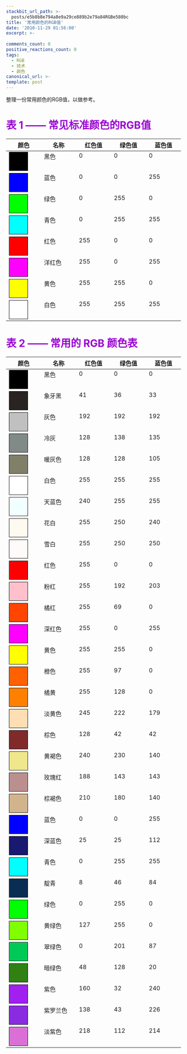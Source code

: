 ```yaml
---
stackbit_url_path: >-
  posts/e5b8b8e794a8e9a29ce889b2e79a84RGBe580bc
title: '常用颜色的RGB值'
date: '2010-11-29 01:56:00'
excerpt: >-
  
comments_count: 0
positive_reactions_count: 0
tags: 
  - RGB
  - 技术
  - 颜色
canonical_url: >-
template: post
---
```

<style type="text/css">












<!--
	.block{
		width: 50px;
		height: 50px;
		background-color: black;
		border: solid 1px black;
	}
--></style>  <p>整理一份常用颜色的RGB值，以做参考。</p>  <h1><font color="#9b00d3"><font style="font-weight: bold">表 1 —— 常见标准颜色的RGB值</font></font></h1>  <table class="tbDoodles"><colgroup><col id="colColor" /><col id="colName" /><col id="colR" /><col id="colG" /><col id="colB" class="lastCol" /></colgroup><thead>     <tr>       <th valign="top" width="80">颜色</th>        <th valign="top" width="80">名称</th>        <th valign="top" width="80">红色值</th>        <th valign="top" width="80">绿色值</th>        <th valign="top" width="80">蓝色值</th>     </tr>   </thead><tbody>     <tr>       <td valign="top" width="80">         <div style="background-color: rgb(0,0,0)" class="block"></div>       </td>        <td valign="top" width="80">黑色</td>        <td valign="top" width="80">0</td>        <td valign="top" width="80">0</td>        <td valign="top" width="80">0</td>     </tr>      <tr>       <td valign="top" width="80">         <div style="background-color: rgb(0,0,255)" class="block"></div>       </td>        <td valign="top" width="80">蓝色</td>        <td valign="top" width="80">0</td>        <td valign="top" width="80">0</td>        <td valign="top" width="80">255</td>     </tr>      <tr>       <td valign="top" width="80">         <div style="background-color: rgb(0,255,0)" class="block"></div>       </td>        <td valign="top" width="80">绿色</td>        <td valign="top" width="80">0</td>        <td valign="top" width="80">255</td>        <td valign="top" width="80">0</td>     </tr>      <tr>       <td valign="top" width="80">         <div style="background-color: rgb(0,255,255)" class="block"></div>       </td>        <td valign="top" width="80">青色</td>        <td valign="top" width="80">0</td>        <td valign="top" width="80">255</td>        <td valign="top" width="80">255</td>     </tr>      <tr>       <td valign="top" width="80">         <div style="background-color: rgb(255,0,0)" class="block"></div>       </td>        <td valign="top" width="80">红色</td>        <td valign="top" width="80">255</td>        <td valign="top" width="80">0</td>        <td valign="top" width="80">0</td>     </tr>      <tr>       <td valign="top" width="80">         <div style="background-color: rgb(255,0,255)" class="block"></div>       </td>        <td valign="top" width="80">洋红色</td>        <td valign="top" width="80">255</td>        <td valign="top" width="80">0</td>        <td valign="top" width="80">255</td>     </tr>      <tr>       <td valign="top" width="80">         <div style="background-color: rgb(255,255,0)" class="block"></div>       </td>        <td valign="top" width="80">黄色</td>        <td valign="top" width="80">255</td>        <td valign="top" width="80">255</td>        <td valign="top" width="80">0</td>     </tr>      <tr>       <td valign="top" width="80">         <div style="background-color: rgb(255,255,255)" class="block"></div>       </td>        <td valign="top" width="80">白色</td>        <td valign="top" width="80">255</td>        <td valign="top" width="80">255</td>        <td valign="top" width="80">255</td>     </tr>   </tbody></table>  <h1><font color="#9b00d3"><font style="font-weight: bold">表 2 —— 常用的 RGB 颜色表</font></font></h1>  <table class="tbDoodles"><colgroup><col id="colColor" /><col id="colName" /><col id="colR" /><col id="colG" /><col id="colB" class="lastCol" /></colgroup><thead>     <tr>       <th valign="top" width="80">颜色</th>        <th valign="top" width="80">名称</th>        <th valign="top" width="80">红色值</th>        <th valign="top" width="80">绿色值</th>        <th valign="top" width="80">蓝色值</th>     </tr>   </thead><tbody>     <tr>       <td valign="top" width="80">         <div style="background-color: rgb(0,0,0)" class="block"></div>       </td>        <td valign="top" width="80">黑色</td>        <td valign="top" width="80">0</td>        <td valign="top" width="80">0</td>        <td valign="top" width="80">0</td>     </tr>      <tr>       <td valign="top" width="80">         <div style="background-color: rgb(41,36,33)" class="block"></div>       </td>        <td valign="top" width="80">象牙黑</td>        <td valign="top" width="80">41</td>        <td valign="top" width="80">36</td>        <td valign="top" width="80">33</td>     </tr>      <tr>       <td valign="top" width="80">         <div style="background-color: rgb(192,192,192)" class="block"></div>       </td>        <td valign="top" width="80">灰色</td>        <td valign="top" width="80">192</td>        <td valign="top" width="80">192</td>        <td valign="top" width="80">192</td>     </tr>      <tr>       <td valign="top" width="80">         <div style="background-color: rgb(128,138,135)" class="block"></div>       </td>        <td valign="top" width="80">冷灰</td>        <td valign="top" width="80">128</td>        <td valign="top" width="80">138</td>        <td valign="top" width="80">135</td>     </tr>      <tr>       <td valign="top" width="80">         <div style="background-color: rgb(128,128,105)" class="block"></div>       </td>        <td valign="top" width="80">暖灰色</td>        <td valign="top" width="80">128</td>        <td valign="top" width="80">128</td>        <td valign="top" width="80">105</td>     </tr>      <tr>       <td valign="top" width="80">         <div style="background-color: rgb(255,255,255)" class="block"></div>       </td>        <td valign="top" width="80">白色</td>        <td valign="top" width="80">255</td>        <td valign="top" width="80">255</td>        <td valign="top" width="80">255</td>     </tr>      <tr>       <td valign="top" width="80">         <div style="background-color: rgb(240,255,255)" class="block"></div>       </td>        <td valign="top" width="80">天蓝色</td>        <td valign="top" width="80">240</td>        <td valign="top" width="80">255</td>        <td valign="top" width="80">255</td>     </tr>      <tr>       <td valign="top" width="80">         <div style="background-color: rgb(255,250,240)" class="block"></div>       </td>        <td valign="top" width="80">花白</td>        <td valign="top" width="80">255</td>        <td valign="top" width="80">250</td>        <td valign="top" width="80">240</td>     </tr>      <tr>       <td valign="top" width="80">         <div style="background-color: rgb(255,250,250)" class="block"></div>       </td>        <td valign="top" width="80">雪白</td>        <td valign="top" width="80">255</td>        <td valign="top" width="80">250</td>        <td valign="top" width="80">250</td>     </tr>      <tr>       <td valign="top" width="80">         <div style="background-color: rgb(255,0,0)" class="block"></div>       </td>        <td valign="top" width="80">红色</td>        <td valign="top" width="80">255</td>        <td valign="top" width="80">0</td>        <td valign="top" width="80">0</td>     </tr>      <tr>       <td valign="top" width="80">         <div style="background-color: rgb(255,192,203)" class="block"></div>       </td>        <td valign="top" width="80">粉红</td>        <td valign="top" width="80">255</td>        <td valign="top" width="80">192</td>        <td valign="top" width="80">203</td>     </tr>      <tr>       <td valign="top" width="80">         <div style="background-color: rgb(255,69,0)" class="block"></div>       </td>        <td valign="top" width="80">橘红</td>        <td valign="top" width="80">255</td>        <td valign="top" width="80">69</td>        <td valign="top" width="80">0</td>     </tr>      <tr>       <td valign="top" width="80">         <div style="background-color: rgb(255,0,255)" class="block"></div>       </td>        <td valign="top" width="80">深红色</td>        <td valign="top" width="80">255</td>        <td valign="top" width="80">0</td>        <td valign="top" width="80">255</td>     </tr>      <tr>       <td valign="top" width="80">         <div style="background-color: rgb(255,255,0)" class="block"></div>       </td>        <td valign="top" width="80">黄色</td>        <td valign="top" width="80">255</td>        <td valign="top" width="80">255</td>        <td valign="top" width="80">0</td>     </tr>      <tr>       <td valign="top" width="80">         <div style="background-color: rgb(255,97,0)" class="block"></div>       </td>        <td valign="top" width="80">橙色</td>        <td valign="top" width="80">255</td>        <td valign="top" width="80">97</td>        <td valign="top" width="80">0</td>     </tr>      <tr>       <td valign="top" width="80">         <div style="background-color: rgb(255,128,0)" class="block"></div>       </td>        <td valign="top" width="80">橘黄</td>        <td valign="top" width="80">255</td>        <td valign="top" width="80">128</td>        <td valign="top" width="80">0</td>     </tr>      <tr>       <td valign="top" width="80">         <div style="background-color: rgb(255,222,179)" class="block"></div>       </td>        <td valign="top" width="80">淡黄色</td>        <td valign="top" width="80">245</td>        <td valign="top" width="80">222</td>        <td valign="top" width="80">179</td>     </tr>      <tr>       <td valign="top" width="80">         <div style="background-color: rgb(128,42,42)" class="block"></div>       </td>        <td valign="top" width="80">棕色</td>        <td valign="top" width="80">128</td>        <td valign="top" width="80">42</td>        <td valign="top" width="80">42</td>     </tr>      <tr>       <td valign="top" width="80">         <div style="background-color: rgb(240,230,140)" class="block"></div>       </td>        <td valign="top" width="80">黄褐色</td>        <td valign="top" width="80">240</td>        <td valign="top" width="80">230</td>        <td valign="top" width="80">140</td>     </tr>      <tr>       <td valign="top" width="80">         <div style="background-color: rgb(188,143,143)" class="block"></div>       </td>        <td valign="top" width="80">玫瑰红</td>        <td valign="top" width="80">188</td>        <td valign="top" width="80">143</td>        <td valign="top" width="80">143</td>     </tr>      <tr>       <td valign="top" width="80">         <div style="background-color: rgb(210,180,140)" class="block"></div>       </td>        <td valign="top" width="80">棕褐色</td>        <td valign="top" width="80">210</td>        <td valign="top" width="80">180</td>        <td valign="top" width="80">140</td>     </tr>      <tr>       <td valign="top" width="80">         <div style="background-color: rgb(0,0,255)" class="block"></div>       </td>        <td valign="top" width="80">蓝色</td>        <td valign="top" width="80">0</td>        <td valign="top" width="80">0</td>        <td valign="top" width="80">255</td>     </tr>      <tr>       <td valign="top" width="80">         <div style="background-color: rgb(25,25,112)" class="block"></div>       </td>        <td valign="top" width="80">深蓝色</td>        <td valign="top" width="80">25</td>        <td valign="top" width="80">25</td>        <td valign="top" width="80">112</td>     </tr>      <tr>       <td valign="top" width="80">         <div style="background-color: rgb(0,255,255)" class="block"></div>       </td>        <td valign="top" width="80">青色</td>        <td valign="top" width="80">0</td>        <td valign="top" width="80">255</td>        <td valign="top" width="80">255</td>     </tr>      <tr>       <td valign="top" width="80">         <div style="background-color: rgb(8,46,84)" class="block"></div>       </td>        <td valign="top" width="80">靛青</td>        <td valign="top" width="80">8</td>        <td valign="top" width="80">46</td>        <td valign="top" width="80">84</td>     </tr>      <tr>       <td valign="top" width="80">         <div style="background-color: rgb(0,255,0)" class="block"></div>       </td>        <td valign="top" width="80">绿色</td>        <td valign="top" width="80">0</td>        <td valign="top" width="80">255</td>        <td valign="top" width="80">0</td>     </tr>      <tr>       <td valign="top" width="80">         <div style="background-color: rgb(127,255,0)" class="block"></div>       </td>        <td valign="top" width="80">黄绿色</td>        <td valign="top" width="80">127</td>        <td valign="top" width="80">255</td>        <td valign="top" width="80">0</td>     </tr>      <tr>       <td valign="top" width="80">         <div style="background-color: rgb(0,201,87)" class="block"></div>       </td>        <td valign="top" width="80">翠绿色</td>        <td valign="top" width="80">0</td>        <td valign="top" width="80">201</td>        <td valign="top" width="80">87</td>     </tr>      <tr>       <td valign="top" width="80">         <div style="background-color: rgb(48,128,20)" class="block"></div>       </td>        <td valign="top" width="80">暗绿色</td>        <td valign="top" width="80">48</td>        <td valign="top" width="80">128</td>        <td valign="top" width="80">20</td>     </tr>      <tr>       <td valign="top" width="80">         <div style="background-color: rgb(160,32,240)" class="block"></div>       </td>        <td valign="top" width="80">紫色</td>        <td valign="top" width="80">160</td>        <td valign="top" width="80">32</td>        <td valign="top" width="80">240</td>     </tr>      <tr>       <td valign="top" width="80">         <div style="background-color: rgb(138,43,226)" class="block"></div>       </td>        <td valign="top" width="80">紫罗兰色</td>        <td valign="top" width="80">138</td>        <td valign="top" width="80">43</td>        <td valign="top" width="80">226</td>     </tr>      <tr>       <td valign="top" width="80">         <div style="background-color: rgb(218,112,214)" class="block"></div>       </td>        <td valign="top" width="80">淡紫色</td>        <td valign="top" width="80">218</td>        <td valign="top" width="80">112</td>        <td valign="top" width="80">214</td>     </tr>   </tbody></table>